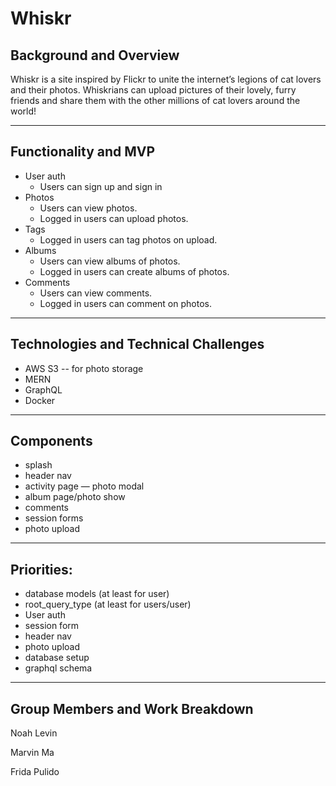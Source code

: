 # Whiskr


## Background and Overview

Whiskr is a site inspired by Flickr to unite the internet’s legions of cat lovers and their photos. Whiskrians can upload pictures of their lovely, furry friends and share them with the other millions of cat lovers around the world!

--------------------

## Functionality and MVP

* User auth
    *  Users can sign up and sign in
*  Photos
    *  Users can view photos.
    *  Logged in users can  upload photos.
*  Tags
    *  Logged in users can tag photos on upload.
*  Albums
    *  Users can view albums of photos.
    *  Logged in users can create albums of photos.
*  Comments
    *  Users can view comments.
    *  Logged in users can comment on photos.

-----------------

## Technologies and Technical Challenges
 * AWS S3 -- for photo storage
 * MERN
 * GraphQL
 * Docker

---------------

## Components

 * splash
 * header nav
 * activity page — photo modal
 * album page/photo show
 * comments
 * session forms
 * photo upload

---------------------

## Priorities:
 * database models (at least for user)
 * root_query_type (at least for users/user)
 * User auth
 * session form
 * header nav
 * photo upload
 * database setup
 * graphql schema

--------------

## Group Members and Work Breakdown

Noah Levin

Marvin Ma

Frida Pulido
